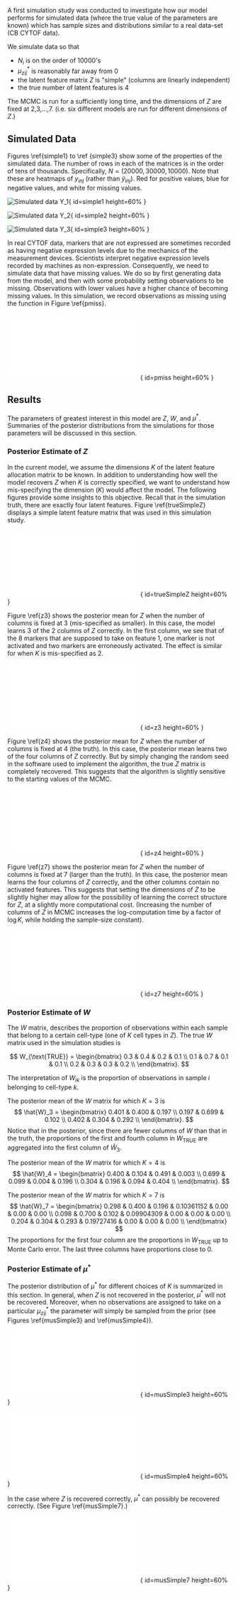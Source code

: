 A first simulation study was conducted to investigate how our model 
performs for simulated data (where the true value of the parameters are known)
which has sample sizes and distributions similar to a real data-set
(CB CYTOF data).

We simulate data so that

- $N_i$ is on the order of 10000's
- $\mu_{zij}^*$ is reasonably far away from 0
- the latent feature matrix $Z$ is "simple" (columns are linearly independent)
- the true number of latent features is 4

The MCMC is run for a sufficiently long time, and the dimensions of $Z$ are fixed
at 2,3,...,7. (i.e. six different models are run for different dimensions of $Z$.)

## Simulated Data

Figures \ref{simple1} to \ref {simple3} show some of the properties of the
simulated data. The number of rows in each of the matrices is in the order of
tens of thousands. Specifically, $N=(20000, 30000, 10000)$. Note that these
are heatmaps of $y_{inj}$ (rather than $\tilde y_{inj}$). Red for positive
values, blue for negative values, and white for missing values.

![Simulated data $Y_1$](img/simple/rawDat002.png){ id=simple1 height=60% }

![Simulated data $Y_2$](img/simple/rawDat003.png){ id=simple2 height=60% }

![Simulated data $Y_3$](img/simple/rawDat004.png){ id=simple3 height=60% }

In real CYTOF data, markers that are not expressed are sometimes recorded as
having negative expression levels due to the mechanics of the measurement
devices. Scientists interpret negative expression levels recorded by machines
as non-expression. Consequently, we need to simulate data that have missing values.
We do so by first generating data from the model, and then with some probability
setting observations to be missing. Observations with lower values have a 
higher chance of becoming missing values. In this simulation, we record
observations as missing using the function in Figure \ref{pmiss}.


![Probability of missing](img/simple/prob_miss.pdf){ id=pmiss height=60% }


## Results

The parameters of greatest interest in this model are $Z$, $W$, and $\mu^*$.
Summaries of the posterior distributions from the simulations for those parameters
will be discussed in this section.

### Posterior Estimate of $Z$

In the current model, we assume the dimensions $K$ of the latent feature
allocation matrix to be known. In addition to understanding how well the model
recovers $Z$ when $K$ is correctly specified, we want to understand how
mis-specifying the dimension ($K$) would affect the model. The following
figures provide some insights to this objective. Recall that in the simulation
truth, there are exactly four latent features. Figure \ref{trueSimpleZ}
displays a simple latent feature matrix that was used in this simulation study.

![A simple $Z$ matrix used for simulation study I.](img/simple/trueZ.pdf){ id=trueSimpleZ height=60% }

Figure \ref{z3} shows the posterior mean for $Z$ when the number of columns is 
fixed at 3 (mis-specified as smaller). In this case, the model learns 3 of the
2 columns of $Z$ correctly. In the first column, we see that of the 8 markers that
are supposed to take on feature 1, one marker is not activated and two markers
are erroneously activated. The effect is similar for when $K$ is mis-specified
as 2.

![$Z$ Posterior mean for 3 columns](img/simple/Z_k3.pdf){ id=z3 height=60% }

Figure \ref{z4} shows the posterior mean for $Z$ when the number of columns is 
fixed at 4 (the truth). In this case, the posterior mean learns two of the four
columns of $Z$ correctly. But by simply changing the random seed in the software
used to implement the algorithm, the true $Z$ matrix is completely recovered. This
suggests that the algorithm is slightly sensitive to the starting values 
of the MCMC. 

![$Z$ Posterior mean for 4 columns](img/simple/Z_k4.pdf){ id=z4 height=60% }

Figure \ref{z7} shows the posterior mean for $Z$ when the number of columns is
fixed at 7 (larger than the truth). In this case, the posterior mean learns the
four columns of $Z$ correctly, and the other columns contain no activated
features. This suggests that setting the dimensions of $Z$ to be slightly
higher may allow for the possibility of learning the correct structure for $Z$,
at a slightly more computational cost. (Increasing the number of columns of
$Z$ in MCMC increases the log-computation time by a factor of $\log K$, while
holding the sample-size constant). 

![$Z$ Posterior mean for 7 columns](img/simple/Z_k7.pdf){ id=z7 height=60% }

### Posterior Estimate of $W$

The $W$ matrix, describes the proportion of observations within each sample
that belong to a certain cell-type (one of $K$ cell types in $Z$).
The true $W$ matrix used in the simulation studies is 

$$
W_{\text{TRUE}} = 
\begin{bmatrix}
0.3 &  0.4 &  0.2  & 0.1 \\
0.1 &  0.7 &  0.1  & 0.1 \\
0.2 &  0.3 &  0.3  & 0.2 \\
\end{bmatrix}.
$$

The interpretation of $W_{ik}$ is the proportion of observations in sample $i$
belonging to cell-type $k$.

The posterior mean of the $W$ matrix for which $K=3$ is
$$
\hat{W}_3 =
\begin{bmatrix}
0.401 & 0.400 & 0.197 \\
0.197 & 0.699 & 0.102 \\
0.402 & 0.304 & 0.292 \\
\end{bmatrix}.
$$
Notice that in the posterior, since there are fewer columns of $W$ than that in
the truth, the proportions of the first and fourth column in $W_{\text{TRUE}}$
are aggregated into the first column of $\hat W_3$.

The posterior mean of the $W$ matrix for which $K=4$ is
$$
\hat{W}_4 =
\begin{bmatrix}
0.400 & 0.104 & 0.491 & 0.003 \\
0.699 & 0.099 & 0.004 & 0.196 \\
0.304 & 0.196 & 0.094 & 0.404 \\
\end{bmatrix}.
$$


The posterior mean of the $W$ matrix for which $K=7$ is
$$
\hat{W}_7 =
\begin{bmatrix}
0.298 & 0.400 & 0.196 & 0.10361152 & 0.00 & 0.00 & 0.00 \\
0.098 & 0.700 & 0.102 & 0.09904309 & 0.00 & 0.00 & 0.00 \\
0.204 & 0.304 & 0.293 & 0.19727416 & 0.00 & 0.00 & 0.00 \\
\end{bmatrix}
$$
The proportions for the first four column are the proportions in
$W_\text{TRUE}$ up to Monte Carlo error. The last three columns have
proportions close to 0.


### Posterior Estimate of $\mu^*$

The posterior distribution of $\mu^*$ for different choices of $K$ is
summarized in this section. In general, when $Z$ is not recovered in the posterior,
$\mu^*$ will not be recovered. Moreover, when no observations are assigned to
take on a particular $\mu^*_{zij}$ the parameter will simply be sampled from the
prior (see Figures \ref{musSimple3} and \ref{musSimple4}).

![$\mu^*$ Posterior mean vs. true $\mu^*$ for $K=3$](img/simple/mus_k3.pdf){ id=musSimple3 height=60% }

![$\mu^*$ Posterior mean vs. true $\mu^*$ for $K=4$](img/simple/mus_k4.pdf){ id=musSimple4 height=60% }

In the case where $Z$ is recovered correctly, $\mu^*$ can possibly be recovered
correctly. (See Figure \ref{musSimple7}.)

![$\mu^*$ Posterior mean vs. true $\mu^*$ for $K=7$](img/simple/mus_k7.pdf){ id=musSimple7 height=60% }
